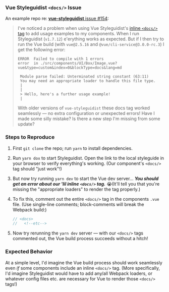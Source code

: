 ### Vue Styleguidist `<docs/>` Issue

An example repo re: [**vue-styleguidist** issue #154](https://github.com/vue-styleguidist/vue-styleguidist/issues/154):

> I've noticed a problem when using Vue Styleguidist's [inline `<docs/>` tag](https://github.com/vue-styleguidist/vue-styleguidist/blob/master/docs/Documenting.md#external-examples-using-doclet-tags) to add usage examples to my components. When I run Styleguidist (`v1.7.12`) e'erything works as expected. But if I then try to run the Vue build (with `vue@2.5.16` and `@vue/cli-service@3.0.0-rc.3`) I get the following error:
> 
> ```
> ERROR  Failed to compile with 1 errors
> error  in ./src/components/UI/Box/Image.vue?vue&type=custom&index=0&blockType=docs&lang=md
> 
>  Module parse failed: Unterminated string constant (63:11)
>  You may need an appropriate loader to handle this file type.
>  |
>  |
>  > Hello, here's a further usage example!
>  |
> ```
> 
> With older versions of `vue-styleguidist` these docs tag worked seamlessly — no extra configuration or unexpected errors! Have I made some silly mistake? Is there a new step I'm missing from some update?

### Steps to Reproduce

1. First `git clone` the repo; run `yarn` to install dependencies.
2. Run `yarn dox` to start Styleguidist. Open the link to the local styleguide in your browser to verify everything's working. (Our component's `<docs/>` tag should "just work"!)
3. But now try running `yarn dev` to start the Vue dev server... **_You should get an error about our 'lil inline `<docs/>` tag._** 😭(It'll tell you that you're missing the "appropriate loaders" to render the tag properly.)
4. To fix this, comment out the entire `<docs/>` tag in the components `.vue` file. (Use single-line comments; block-comments will break the Webpack build:)

    ```js
    // <docs>
    //   <!--etc-->
    ```

5. Now try rerunning the `yarn dev` server — with our `<docs/>` tags commented out, the Vue build process succeeds without a hitch!

### Expected Behavior

At a simple level, I'd imagine the Vue build process should work seamlessly even *if* some components include an inline `<docs/>` tag. (More specifically, I'd imagine Styleguidist would have to add any/all Webpack loaders, or whatever config files etc. are necessary for Vue to render those `<docs/>` tags!)

